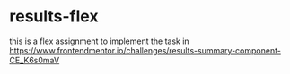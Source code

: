 # results-flex
this is a flex assignment to implement the task in https://www.frontendmentor.io/challenges/results-summary-component-CE_K6s0maV
